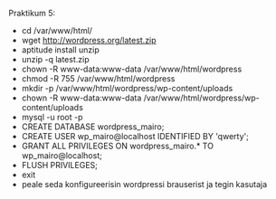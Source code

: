 Praktikum 5:

* cd /var/www/html/
* wget http://wordpress.org/latest.zip
* aptitude install unzip
* unzip -q latest.zip
* chown -R www-data:www-data /var/www/html/wordpress
* chmod -R 755 /var/www/html/wordpress
* mkdir -p /var/www/html/wordpress/wp-content/uploads
* chown -R www-data:www-data /var/www/html/wordpress/wp-content/uploads
* mysql -u root -p
* CREATE DATABASE wordpress_mairo;
* CREATE USER wp_mairo@localhost IDENTIFIED BY 'qwerty';
* GRANT ALL PRIVILEGES ON wordpress_mairo.* TO wp_mairo@localhost;
* FLUSH PRIVILEGES;
* exit
* peale seda konfigureerisin wordpressi brauserist ja tegin kasutaja

